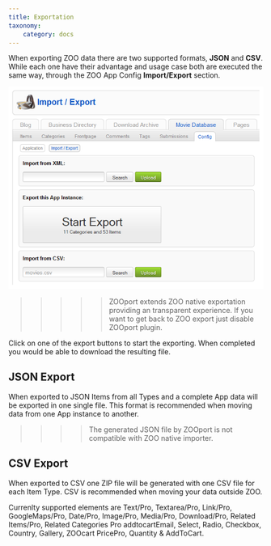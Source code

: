 ```yaml
---
title: Exportation
taxonomy:
    category: docs
---
```


When exporting ZOO data there are two supported formats, **JSON** and **CSV**. While each one have their advantage and usage case both are executed the same way, through the ZOO App Config **Import/Export** section.

![ZOO Export](../export-import.png)

>>>>> ZOOport extends ZOO native exportation providing an transparent experience. If you want to get back to ZOO export just disable ZOOport plugin.

Click on one of the export buttons to start the exporting. When completed you would be able to download the resulting file.

## JSON Export

When exported to JSON Items from all Types and a complete App data will be exported in one single file. This format is recommended when moving data from one App instance to another.

>>>> The generated JSON file by ZOOport is not compatible with ZOO native importer.

## CSV Export

When exported to CSV one ZIP file will be generated with one CSV file for each Item Type. CSV is recommended when moving your data outside ZOO.

Currenlty supported elements are Text/Pro, Textarea/Pro, Link/Pro, GoogleMaps/Pro, Date/Pro, Image/Pro, Media/Pro, Download/Pro, Related Items/Pro, Related Categories Pro
addtocartEmail, Select, Radio, Checkbox, Country, Gallery, ZOOcart PricePro, Quantity & AddToCart.
